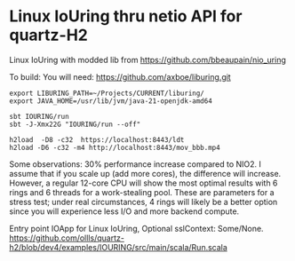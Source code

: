 <h1>Linux IoUring thru netio API for quartz-H2</h1>

Linux IoUring with modded lib from https://github.com/bbeaupain/nio_uring

To build:
You will need: https://github.com/axboe/liburing.git

```
export LIBURING_PATH=~/Projects/CURRENT/liburing/
export JAVA_HOME=/usr/lib/jvm/java-21-openjdk-amd64

sbt IOURING/run
sbt -J-Xmx22G "IOURING/run --off"

h2load  -D8 -c32  https://localhost:8443/ldt
h2load -D6 -c32 -m4 http://localhost:8443/mov_bbb.mp4

```

Some observations: 30% performance increase compared to NIO2. I assume that if you scale up (add more cores), the difference will increase. However, a regular 12-core CPU will show the most optimal results with 6 rings and 6 threads for a work-stealing pool. These are parameters for a stress test; under real circumstances, 4 rings will likely be a better option since you will experience less I/O and more backend compute.

Entry point IOApp for Linux IoUring, Optional sslContext: Some/None.<br>
https://github.com/ollls/quartz-h2/blob/dev4/examples/IOURING/src/main/scala/Run.scala
